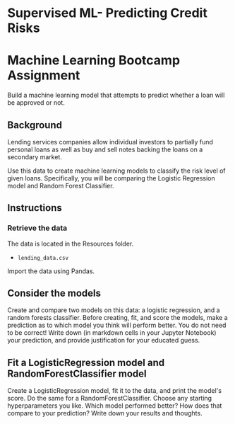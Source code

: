 # Supervised ML- Predicting Credit Risks

# Machine Learning Bootcamp Assignment

Build a machine learning model that attempts to predict whether a loan will be approved or not. 

## Background

Lending services companies allow individual investors to partially fund personal loans as well as buy and sell notes backing the loans on a secondary market.

Use this data to create machine learning models to classify the risk level of given loans. Specifically, you will be comparing the Logistic Regression model and Random Forest Classifier.

## Instructions

### Retrieve the data

The data is located in the Resources folder.

* `lending_data.csv`

Import the data using Pandas.

## Consider the models

Create and compare two models on this data: a logistic regression, and a random forests classifier. Before creating, fit, and score the models, make a prediction as to which model you think will perform better. You do not need to be correct! Write down (in markdown cells in your Jupyter Notebook) your prediction, and provide justification for your educated guess.

## Fit a LogisticRegression model and RandomForestClassifier model

Create a LogisticRegression model, fit it to the data, and print the model's score. Do the same for a RandomForestClassifier. Choose any starting hyperparameters you like. Which model performed better? How does that compare to your prediction? Write down your results and thoughts.
